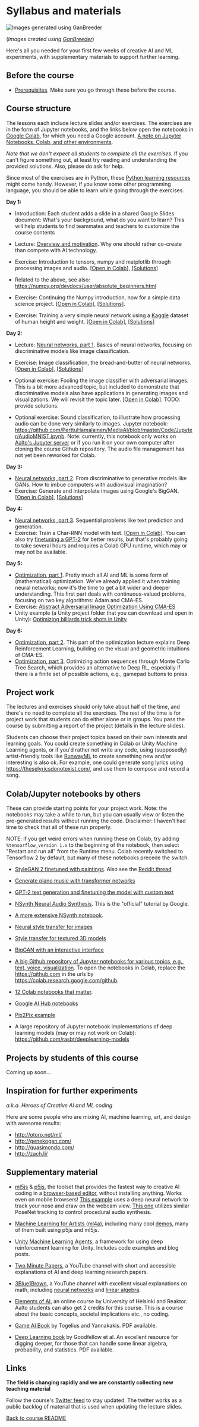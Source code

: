 # Syllabus and materials
![Images generated using GanBreeder](Lessons/Media/GanBreederWide128.png)
<!--![Some examples of content covered](Lessons/Media/github_preview.jpg)-->

(*Images created using [GanBreeder](https://ganbreeder.app/)*)

Here's all you needed for your first few weeks of creative AI and ML experiments, with supplementary materials to support further learning.

## Before the course
* [Prerequisites](Lessons/Prerequisites.md). Make sure you go through these before the course.

## Course structure
The lessons each include lecture slides and/or exercises. The exercises are in the form of Jupyter notebooks, and the links below open the notebooks in [Google Colab](https://colab.research.google.com/notebooks/intro.ipynb#), for which you need a Google account. [A note on Jupyter Notebooks, Colab, and other environments](Lessons/Jupyter_Colab_etc.md).

*Note that we don't expect all students to complete all the exercises.* If you can't figure something out, at least try reading and understanding the provided solutions. Also, please do ask for help.

Since most of the exercises are in Python, these [Python learning resources](Lessons/Python.md) might come handy. However, if you know some other programming language, you should be able to learn while going through the exercises.

**Day 1:**
* Introduction: Each student adds a slide in a shared Google Slides document: What's your background, what do you want to learn? This will help students to find teammates and teachers to customize the course contents
* Lecture: [Overview and motivation](Lessons/LectureSlides/course_intro.pdf). Why one should rather co-create than compete with AI technology.
* Exercise: Introduction to tensors, numpy and matplotlib through processing images and audio. [[Open in Colab]](http://colab.research.google.com/github/PerttuHamalainen/MediaAI/blob/master/Code/Jupyter/ImagesAndAudio.ipynb), [[Solutions]](http://colab.research.google.com/github/PerttuHamalainen/MediaAI/blob/master/Code/Jupyter/ImagesAndAudio_solutions.ipynb)
* Related to the above, see also: https://numpy.org/devdocs/user/absolute_beginners.html
* Exercise: Continuing the Numpy introduction, now for a simple data science project. [[Open in Colab]](http://colab.research.google.com/github/PerttuHamalainen/MediaAI/blob/master/Code/Jupyter/DataAndTensors.ipynb), [[Solutions]](http://colab.research.google.com/github/PerttuHamalainen/MediaAI/blob/master/Code/Jupyter/DataAndTensors_solutions.ipynb).

* Exercise: Training a very simple neural network using a [Kaggle](https://www.kaggle.com/) dataset of human height and weight. [[Open in Colab]](http://colab.research.google.com/github/PerttuHamalainen/MediaAI/blob/master/Code/Jupyter/PredictWeight.ipynb), [[Solutions]](http://colab.research.google.com/github/PerttuHamalainen/MediaAI/blob/master/Code/Jupyter/PredictWeight_solutions.ipynb)


**Day 2:**
* Lecture: [Neural networks, part 1](Lessons/LectureSlides/neural_networks_part1.pdf). Basics of neural networks, focusing on discriminative models like image classification.
* Exercise: Image classification, the bread-and-butter of neural networks. [[Open in Colab]](http://colab.research.google.com/github/PerttuHamalainen/MediaAI/blob/master/Code/Jupyter/MNIST.ipynb), [[Solutions]](http://colab.research.google.com/github/PerttuHamalainen/MediaAI/blob/master/Code/Jupyter/MNIST_solutions.ipynb)

* Optional exercise: Fooling the image classifier with adversarial images.  This is a bit more advanced topic, but included to demonstrate that discriminative models also have applications in generating images and visualizations. We will revisit the topic later. [[Open in Colab]](http://colab.research.google.com/github/PerttuHamalainen/MediaAI/blob/master/Code/Jupyter/AdversarialMNIST.ipynb). TODO: provide solutions.

* Optional exercise: Sound classification, to illustrate how processing audio can be done very similarly to images. Jupyter notebook: https://github.com/PerttuHamalainen/MediaAI/blob/master/Code/Jupyter/AudioMNIST.ipynb. Note: currently, this notebook only works on [Aalto's Jupyter server](Lessons/Jupyter_Colab_etc.md) or if you run it on your own computer after cloning the course Github repository. The audio file management has not yet been reworked for Colab.


**Day 3:**
* [Neural networks, part 2](Lessons/LectureSlides/neural_networks_part2.pdf). From discriminative to generative models like GANs. How to imbue computers with audiovisual imagination?
* Exercise: Generate and interpolate images using Google's BigGAN. [[Open in Colab]](http://colab.research.google.com/github/PerttuHamalainen/MediaAI/blob/master/Code/Jupyter/BigGAN%20test.ipynb), [[Solutions]](http://colab.research.google.com/github/PerttuHamalainen/MediaAI/blob/master/Code/Jupyter/BigGAN%20test_solutions.ipynb)


**Day 4:**
* [Neural networks, part 3](Lessons/LectureSlides/neural_networks_part3.pdf). Sequential problems like text prediction and generation.
* Exercise: Train a Char-RNN model with text. [[Open in Colab]](http://colab.research.google.com/github/PerttuHamalainen/MediaAI/blob/master/Code/Jupyter/Char_rnn.ipynb). You can also try [finetuning a GPT-2](https://colab.research.google.com/drive/1VLG8e7YSEwypxU-noRNhsv5dW4NfTGce) for better results, but that's probably going to take several hours and requires a Colab GPU runtime, which may or may not be available.
<!--* [Audio exercises, part 2](https://github.com/SopiMlab/DeepLearningWithAudio/blob/master/ICM_Audio/AudioExercises_part2/AudioClassification.md)-->

**Day 5:**
* [Optimization, part 1](Lessons/LectureSlides/optimization_part1.pdf). Pretty much all AI and ML is some form of (mathematical) optimization. We've already applied it when training neural networks; now it's the time to get a bit wider and deeper understanding. This first part deals with continuous-valued problems, focusing on two key algorithms: Adam and CMA-ES.
* Exercise: [Abstract Adversarial Image Optimization Using CMA-ES](http://colab.research.google.com/github/PerttuHamalainen/MediaAI/blob/master/Code/Jupyter/CMA-ES_Art.ipynb)
* Unity example (a Unity project folder that you can download and open in Unity): [Optimizing billiards trick shots in Unity](Code/Unity/IntelligentPool)

**Day 6:**
* [Optimization, part 2](Lessons/LectureSlides/optimization_part2.pdf). This part of the optimization lecture explains Deep Reinforcement Learning, building on the visual and geometric intuitions of CMA-ES.
* [Optimization, part 3](Lessons/LectureSlides/optimization_part3.pdf). Optimizing action sequences through Monte Carlo Tree Search, which provides an alternative to Deep RL, especially if there is a finite set of possible actions, e.g., gamepad buttons to press.  


<!--**Note:** The Jupyter exercises above use [Tensorflow](https://www.tensorflow.org/), which is the currently dominant deep learning library, although [PyTorch](https://pytorch.org/) is gaining in popularity. Those interested are encouraged to port the exercises to PyTorch!-->

## Project work ##
The lectures and exercises should only take about half of the time, and there's no need to complete all the exercises. The rest of the time is for project work that students can do either alone or in groups. You pass the course by submitting a report of the project (details in the lecture slides).

Students can choose their project topics based on their own interests and learning goals. You could create something in Colab or Unity Machine Learning agents, or if you'd rather not write any code, using (supposedly) artist-friendly tools like [RunwayML](https://runwayml.com/) to create something new and/or interesting is also ok. For example, one could generate song lyrics using https://theselyricsdonotexist.com/, and use them to compose and record a song.

## Colab/Jupyter notebooks by others ##
These can provide starting points for your project work. Note: the notebooks may take a while to run, but you can usually view or listen the pre-generated results without running the code. Disclaimer: I haven't had time to check that all of these run properly.

NOTE: if you get weird errors when running these on Colab, try adding ```%tensorflow_version 1.x``` to the beginning of the notebook, then select "Restart and run all" from the Runtime menu. Colab recently switched to Tensorflow 2 by default, but many of these notebooks precede the switch.

* [StyleGAN 2 finetuned with paintings](https://colab.research.google.com/drive/1cFKK0CBnev2BF8z9BOHxePk7E-f7TtUi#forceEdit=true&sandboxMode=true&scrollTo=jJRPjAU3Tn-K). Also see the [Reddit thread](https://www.reddit.com/r/MachineLearning/comments/bagnq6/p_stylegan_trained_on_paintings_512x512/?utm_content=title&utm_medium=post_embed&utm_name=44df278f7cb542cdb847cad34267b5ff&utm_source=embedly&utm_term=bagnq6)

* [Generate piano music with transformer networks](https://colab.research.google.com/notebooks/magenta/piano_transformer/piano_transformer.ipynb)

* [GPT-2 text generation and finetuning the model with custom text](https://colab.research.google.com/drive/1VLG8e7YSEwypxU-noRNhsv5dW4NfTGce)

* [NSynth Neural Audio Synthesis](https://colab.research.google.com/notebooks/magenta/nsynth/nsynth.ipynb). This is the "official" tutorial by Google.

* [A more extensive NSynth notebook](https://colab.research.google.com/drive/10wogut1V2ToGQZJcXH8StoMat6oWxoEu#scrollTo=0Fy4k_7SrnjH).

* [Neural style transfer for images](https://colab.research.google.com/github/tensorflow/lucid/blob/master/notebooks/differentiable-parameterizations/style_transfer_2d.ipynb)

* [Style transfer for textured 3D models](https://colab.research.google.com/github/tensorflow/lucid/blob/master/notebooks/differentiable-parameterizations/style_transfer_3d.ipynb)

* [BigGAN with an interactive interface](https://colab.research.google.com/github/tensorflow/hub/blob/master/examples/colab/biggan_generation_with_tf_hub.ipynb)

* [A big Github repository of Jupyter notebooks for various topics, e.g., text, voice, visualization](https://github.com/firmai/awesome-google-colab). To open the notebooks in Colab, replace the https://github.com in the urls by https://colab.research.google.com/github.

* [12 Colab notebooks that matter](https://towardsdatascience.com/12-colab-notebooks-that-matter-e14ce1e3bdd0).

* [Google AI Hub notebooks](https://aihub.cloud.google.com/s?category=notebook&order=3)

* [Pix2Pix example](https://colab.research.google.com/github/tensorflow/docs/blob/master/site/en/tutorials/generative/pix2pix.ipynb#scrollTo=ITZuApL56Mny)

* A large repository of Jupyter notebook implementations of deep learning models (may or may not work on Colab): https://github.com/rasbt/deeplearning-models


## Projects by students of this course

Coming up soon...

## Inspiration for further experiments
*a.k.a. Heroes of Creative AI and ML coding*

Here are some people who are mixing AI, machine learning, art, and design with awesome results:

* http://otoro.net/ml/
* http://genekogan.com/
* http://quasimondo.com/
* http://zach.li/

## Supplementary material
* [ml5js](https://ml5js.org/) & [p5js](http://p5js.org/), the toolset that provides the fastest way to creative AI coding in a [browser-based editor](https://editor.p5js.org), without installing anything. Works even on mobile browsers! [This example](https://editor.p5js.org/AndreasRef/sketches/r1_w73FhQ) uses a deep neural network to track your nose and draw on the webcam view. [This one](https://editor.p5js.org/genekogan/sketches/Hk2Q4Sqe4) utilizes similar PoseNet tracking to control procedural audio synthesis.

* [Machine Learning for Artists (ml4a)](http://ml4a.github.io/), including many cool [demos](http://ml4a.github.io/demos/), many of them built using p5js and ml5js.  

* [Unity Machine Learning Agents](https://github.com/Unity-Technologies/ml-agents), a framework for using deep reinforcement learning for Unity. Includes code examples and blog posts.

* [Two Minute Papers](https://www.youtube.com/playlist?list=PLujxSBD-JXglGL3ERdDOhthD3jTlfudC2), a YouTube channel with short and accessible explanations of AI and deep learning research papers.

* [3Blue1Brown](https://www.youtube.com/channel/UCYO_jab_esuFRV4b17AJtAw), a YouTube channel with excellent visual explanations on math, including [neural networks](https://www.youtube.com/playlist?list=PLZHQObOWTQDNU6R1_67000Dx_ZCJB-3pi) and [linear algebra](https://www.youtube.com/playlist?list=PLZHQObOWTQDPD3MizzM2xVFitgF8hE_ab).

* [Elements of AI](https://www.elementsofai.com/), an online course by University of Helsinki and Reaktor. Aalto students can also get 2 credits for this course. This is a course about the basic concepts, societal implications etc., no coding.

* [Game AI Book](http://gameaibook.org/) by Togelius and Yannakakis. PDF available.

* [Deep Learning book](https://www.deeplearningbook.org/) by Goodfellow et al. An excellent resource for digging deeper, for those that can handle some linear algebra, probability, and statistics. PDF available.


## Links
**The field is changing rapidly and we are constantly collecting new teaching material**

Follow the course's [Twitter feed](https://twitter.com/aaltomediaai) to stay updated. The twitter works as a public backlog of material that is used when updating the lecture slides.

[Back to course README](README.md)
